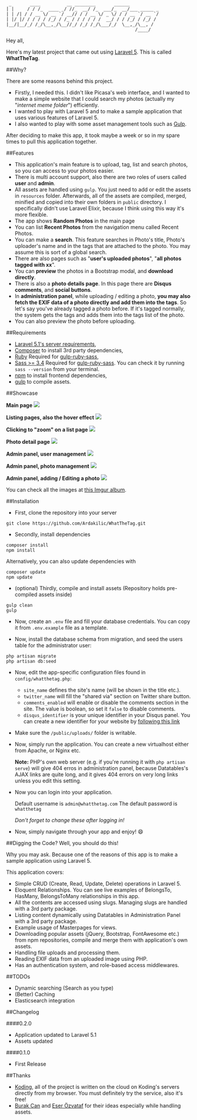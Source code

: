 ```
 _       ____          __ ________       ______           
| |     / / /_  ____ _/ //_  __/ /_  ___/_  __/___ _____ _
| | /| / / __ \/ __ `/ __// / / __ \/ _ \/ / / __ `/ __ `/
| |/ |/ / / / / /_/ / /_ / / / / / /  __/ / / /_/ / /_/ / 
|__/|__/_/ /_/\__,_/\__//_/ /_/ /_/\___/_/  \__,_/\__, /  
                                                 /____/   
```

Hey all,

Here's my latest project that came out using [Laravel 5](https://www.laravel.com). This is called **WhatTheTag**.

##Why?

There are some reasons behind this project.

* Firstly, I needed this. I didn't like Picasa's web interface, and I wanted to make a simple website that I could search my photos (actually my "*internet meme folder*") efficiently.
* I wanted to play with Laravel 5 and to make a sample application that uses various features of Laravel 5.
* I also wanted to play with some asset management tools such as [Gulp](http://gulpjs.com/).

After deciding to make this app, it took maybe a week or so in my spare times to pull this application together.

##Features

* This application's main feature is to upload, tag, list and search photos, so you can access to your photos easier.
* There is multi account support, also there are two roles of users called **user** and **admin**.
* All assets are handled using `gulp`. You just need to add or edit the assets in `resources` folder. Afterwards, all of the assets are compiled, merged, minified and copied into their own folders in `public` directory. I specifically didn't use Laravel Elixir, because I think using this way it's more flexible.
* The app shows **Random Photos** in the main page
* You can list **Recent Photos** from the navigation menu called Recent Photos.
* You can make a **search**. This feature searches in Photo's title, Photo's uploader's name and in the tags that are attached to the photo. You may assume this is sort of a global search.
* There are also pages such as "**user's uploaded photos**", "**all photos tagged with xx**".
* You can **preview** the photos in a Bootstrap modal, and **download directly**.
* There is also a **photo details page**. In this page there are **Disqus comments**, and **social buttons**.
* In **administration panel**, while uploading / editing a photo, **you may also fetch the EXIF data of a photo directly and add them into the tags**. So let's say you've already tagged a photo before. If it's tagged normally, the system gets the tags and adds them into the tags list of the photo.
* You can also preview the photo before uploading.

##Requirements

* [Laravel 5.1's server requirements](http://laravel.com/docs/5.1/installation#installation),
* [Composer](https://getcomposer.org) to install 3rd party dependencies,
* [Ruby](https://www.ruby-lang.org/) Required for [gulp-ruby-sass](https://www.npmjs.com/package/gulp-ruby-sass),
* [Sass >= 3.4](http://sass-lang.com/install) Required for [gulp-ruby-sass](https://www.npmjs.com/package/gulp-ruby-sass). You can check it by running `sass --version` from your terminal.
* [npm](https://www.npmjs.com/) to install frontend dependencies,
* [gulp](http://gulpjs.com/) to compile assets.

##Showcase

**Main page**
![](https://i.imgur.com/3wFQriO.png)

**Listing pages, also the hover effect**
![](https://i.imgur.com/cm3QweK.png)

**Clicking to "zoom" on a list page**
![](https://i.imgur.com/nj7BBVL.png)

**Photo detail page**
![](https://i.imgur.com/i8Z0ut5.png)

**Admin panel, user management**
![](https://i.imgur.com/2rpT5J3.png)

**Admin panel, photo management**
![](https://i.imgur.com/PVRW54c.png)

**Admin panel, adding / Editing a photo**
![](https://i.imgur.com/jH6CfoP.png)


You can check all the images at [this Imgur album](https://imgur.com/a/pK047).

##Installation

* First, clone the repository into your server

```shell
git clone https://github.com/Ardakilic/WhatTheTag.git
```

* Secondly, install dependencies

```shell
composer install
npm install
```

Alternatively, you can also update dependencies with

```shell
composer update
npm update
```

*  (optional) Thirdly, compile and install assets (Repository holds pre-compiled assets inside)

```shell
gulp clean
gulp
```

* Now, create an `.env` file and fill your database credentials. You can copy it from `.env.example` file as a template.

* Now, install the database schema from migration, and seed the users table for the administrator user:

```
php artisan migrate
php artisan db:seed
```

* Now, edit the app-specific configuration files found in `config/whatthetag.php`:

	* `site_name` defines the site's name (will be shown in the title etc.).
	* `twitter_name` will fill the "shared via" section on Twitter share button.
	* `comments_enabled` will enable or disable the comments section in the site. The value is boolean, so set it `false` to disable comments.
	* `disqus_identifier` is your unique identifier in your Disqus panel. You can create a new identifier for your website by [following this link](https://disqus.com/admin/create/)

* Make sure the `/public/uploads/` folder is writable.

* Now, simply run the application. You can create a new virtualhost either from Apache, or Nginx etc.
	
	**Note:** PHP's own web server (e.g. if you're running it with `php artisan serve`) will give 404 erros in administration panel, because Datatables's AJAX links are quite long, and it gives 404 errors on very long links unless you edit this setting.
	
* Now you can login into your application.

	Default username is `admin@whatthetag.com`
	The default password is `whatthetag`
	
	*Don't forget to change these after logging in!*

* Now, simply navigate through your app and enjoy! :smile:

##Digging the Code?
Well, you should do this!

Why you may ask. Because one of the reasons of this app is to make a sample application using Laravel 5.

This application covers:

* Simple CRUD (Create, Read, Update, Delete) operations in Laravel 5.
* Eloquent Relationships. You can see live examples of BelongsTo, HasMany, BelongsToMany relationships in this app.
* All the contents are accessed using slugs. Managing slugs are handled with a 3rd party package.
* Listing content dynamically using Datatables in Administration Panel with a 3rd party package.
* Example usage of Masterpages for views.
* Downloading popular assets (jQuery, Bootstrap, FontAwesome etc.) from npm repositories, compile and merge them with application's own assets.
* Handling file uploads and processing them.
* Reading EXIF data from an uploaded image using PHP.
* Has an authentication system, and role-based access middlewares.

##TODOs

* Dynamic searching (Search as you type)
* (Better) Caching
* Elasticsearch integration

##Changelog

####0.2.0

* Application updated to Laravel 5.1
* Assets updated

####0.1.0

* First Release

##Thanks

* [Koding](https://koding.com/R/arda), all of the project is written on the cloud on Koding's servers directly from my browser. You must definitely try the service, also it's free!
* [Burak Can](https://twitter.com/neoberg) and [Eser Özvataf](http://eser.ozvataf.com/) for their ideas especially while handling assets.